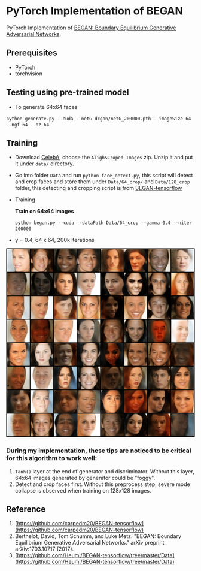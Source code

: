 # PyTorch Implementation of BEGAN

PyTorch Implementation of [BEGAN: Boundary Equilibrium Generative Adversarial Networks](https://arxiv.org/abs/1703.10717).

## Prerequisites
- PyTorch
- torchvision

## Testing using pre-trained model
   - To generate 64x64 faces

   ```
   python generate.py --cuda --netG dcgan/netG_200000.pth --imageSize 64 --ngf 64 --nz 64
   ```

## Training

- Download [CelebA](http://mmlab.ie.cuhk.edu.hk/projects/CelebA.html), choose the `Aligh&Croped Images` zip. Unzip it and put it under `data/` directory.
- Go into folder `Data` and run `python face_detect.py`, this script will detect and crop faces and store them under `Data/64_crop/` and `Data/128_crop` folder, this detecting and cropping script is from [BEGAN-tensorflow](https://github.com/Heumi/BEGAN-tensorflow/tree/master/Data) 
- Training

  **Train on 64x64 images**
  ```
  python began.py --cuda --dataPath Data/64_crop --gamma 0.4 --niter 200000
  ```

- γ = 0.4, 64 x 64, 200k iterations

![generation](dcgan/64x64.png "BEGAN")

### During my implementation, these tips are noticed to be critical for this algorithm to work well:
1. `Tanh()` layer at the end of generator and discriminator. Without this layer, 64x64 images generated by generator could be "foggy".
2. Detect and crop faces first. Without this preprocess step, severe mode collapse is observed when training on 128x128 images.

## Reference
1. [https://github.com/carpedm20/BEGAN-tensorflow](https://github.com/carpedm20/BEGAN-tensorflow)
2. Berthelot, David, Tom Schumm, and Luke Metz. "BEGAN: Boundary Equilibrium Generative Adversarial Networks." arXiv preprint arXiv:1703.10717 (2017).
3. [https://github.com/Heumi/BEGAN-tensorflow/tree/master/Data](https://github.com/Heumi/BEGAN-tensorflow/tree/master/Data)
